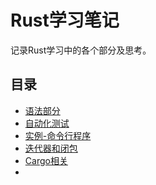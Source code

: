# Rust学习笔记
记录Rust学习中的各个部分及思考。

## 目录
* [语法部分](基础语法.md)
* [自动化测试](自动化测试.md)
* [实例-命令行程序](实例-命令行程序.md)
* [迭代器和闭包](迭代器和闭包.md)
* [Cargo相关](cargo.md)
* 

